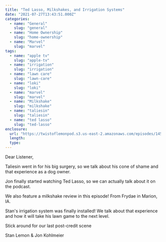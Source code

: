 ```yaml
---
title: "Ted Lasso, Milkshakes, and Irrigation Systems"
date: "2021-07-27T13:43:51.000Z"
categories:
  - name: "General"
    slug: "general"
  - name: "Home Ownership"
    slug: "home-ownership"
  - name: "Marvel"
    slug: "marvel"
tags:
  - name: "apple tv"
    slug: "apple-tv"
  - name: "irrigation"
    slug: "irrigation"
  - name: "lawn care"
    slug: "lawn-care"
  - name: "loki"
    slug: "loki"
  - name: "marvel"
    slug: "marvel"
  - name: "Milkshake"
    slug: "milkshake"
  - name: "taliesin"
    slug: "taliesin"
  - name: "ted lasso"
    slug: "ted-lasso"
enclosure:
  url: "https://twistoflemonpod.s3.us-east-2.amazonaws.com/episodes/145-lwatol-20210727.mp3"
  length:
  type:
---
```


Dear Listener,

Taliesin went in for his big surgery, so we talk about his cone of shame and that experience as a dog owner.

Jon finally started watching Ted Lasso, so we can actually talk about it on the podcast.

We also feature a milkshake review in this episode! From Frydae in Marion, IA.

Stan's irrigation system was finally installed! We talk about that experience and how it will take his lawn game to the next level.

Stick around for our last post-credit scene

Stan Lemon & Jon Kohlmeier
